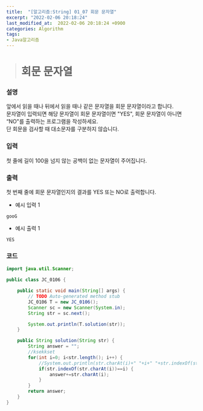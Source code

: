 ```yaml
---
title:  "[알고리즘:String] 01_07 회문 문자열"
excerpt: "2022-02-06 20:18:24"
last_modified_at:  2022-02-06 20:18:24 +0900
categories: Algorithm
tags:
- Java알고리즘
---
```


># 회문 문자열  

### 설명  

앞에서 읽을 때나 뒤에서 읽을 때나 같은 문자열을 회문 문자열이라고 합니다.  
문자열이 입력되면 해당 문자열이 회문 문자열이면 "YES", 회문 문자열이 아니면 “NO"를 출력하는 프로그램을 작성하세요.  
단 회문을 검사할 때 대소문자를 구분하지 않습니다.  


### 입력  

첫 줄에 길이 100을 넘지 않는 공백이 없는 문자열이 주어집니다.  


### 출력  

첫 번째 줄에 회문 문자열인지의 결과를 YES 또는 NO로 출력합니다.  


- 예시 입력 1   
```
gooG
```
- 예시 출력 1  
```
YES
```


### 코드  

```java
import java.util.Scanner;

public class JC_0106 {

	public static void main(String[] args) {
		// TODO Auto-generated method stub
		JC_0106 T = new JC_0106();
		Scanner sc = new Scanner(System.in);
		String str = sc.next();

		System.out.println(T.solution(str));
	}

	public String solution(String str) {
		String answer = "";
		//ksekkset
		for(int i=0; i<str.length(); i++) {
			//System.out.println(str.charAt(i)+" "+i+" "+str.indexOf(str.charAt(i)));
			if(str.indexOf(str.charAt(i))==i) {
				answer+=str.charAt(i);
			}
		}
		return answer;
	}
}

```
